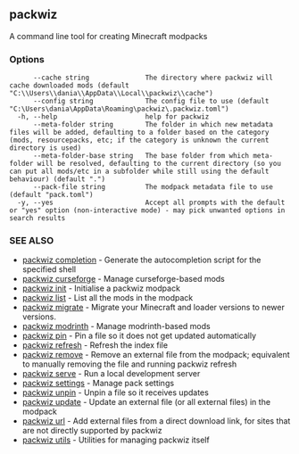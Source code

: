## packwiz

A command line tool for creating Minecraft modpacks

### Options

```
      --cache string              The directory where packwiz will cache downloaded mods (default "C:\\Users\\dania\\AppData\\Local\\packwiz\\cache")
      --config string             The config file to use (default "C:\Users\dania\AppData\Roaming\packwiz\.packwiz.toml")
  -h, --help                      help for packwiz
      --meta-folder string        The folder in which new metadata files will be added, defaulting to a folder based on the category (mods, resourcepacks, etc; if the category is unknown the current directory is used)
      --meta-folder-base string   The base folder from which meta-folder will be resolved, defaulting to the current directory (so you can put all mods/etc in a subfolder while still using the default behaviour) (default ".")
      --pack-file string          The modpack metadata file to use (default "pack.toml")
  -y, --yes                       Accept all prompts with the default or "yes" option (non-interactive mode) - may pick unwanted options in search results
```

### SEE ALSO

* [packwiz completion](packwiz_completion.md)	 - Generate the autocompletion script for the specified shell
* [packwiz curseforge](packwiz_curseforge.md)	 - Manage curseforge-based mods
* [packwiz init](packwiz_init.md)	 - Initialise a packwiz modpack
* [packwiz list](packwiz_list.md)	 - List all the mods in the modpack
* [packwiz migrate](packwiz_migrate.md)	 - Migrate your Minecraft and loader versions to newer versions.
* [packwiz modrinth](packwiz_modrinth.md)	 - Manage modrinth-based mods
* [packwiz pin](packwiz_pin.md)	 - Pin a file so it does not get updated automatically
* [packwiz refresh](packwiz_refresh.md)	 - Refresh the index file
* [packwiz remove](packwiz_remove.md)	 - Remove an external file from the modpack; equivalent to manually removing the file and running packwiz refresh
* [packwiz serve](packwiz_serve.md)	 - Run a local development server
* [packwiz settings](packwiz_settings.md)	 - Manage pack settings
* [packwiz unpin](packwiz_unpin.md)	 - Unpin a file so it receives updates
* [packwiz update](packwiz_update.md)	 - Update an external file (or all external files) in the modpack
* [packwiz url](packwiz_url.md)	 - Add external files from a direct download link, for sites that are not directly supported by packwiz
* [packwiz utils](packwiz_utils.md)	 - Utilities for managing packwiz itself

